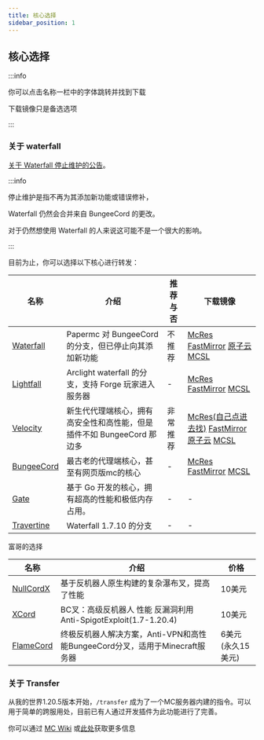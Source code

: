 ```yaml
---
title: 核心选择
sidebar_position: 1
---
```


## 核心选择

:::info

你可以点击名称一栏中的字体跳转并找到下载

下载镜像只是备选选项

:::

### 关于 waterfall

[关于 Waterfall 停止维护的公告](https://forums.papermc.io/threads/announcing-the-end-of-life-of-waterfall.1088/)。

:::info

停止维护是指不再为其添加新功能或错误修补，

Waterfall 仍然会合并来自 BungeeCord 的更改。

对于仍然想使用 Waterfall 的人来说这可能不是一个很大的影响。

:::

目前为止，你可以选择以下核心进行转发：

<!--markdownlint-disable line-length-->

| 名称                                                        | 介绍                                      | 推荐与否 | 下载镜像                                                                                                                                                                                                                         |
|-----------------------------------------------------------|-----------------------------------------|------|------------------------------------------------------------------------------------------------------------------------------------------------------------------------------------------------------------------------------|
| [Waterfall](https://papermc.io/software/waterfall)        | Papermc 对 BungeeCord 的分支，但已停止向其添加新功能    | 不推荐  | [McRes](https://mcres.cn/downloads/waterfall.html) [FastMirror](https://www.fastmirror.net/#/download/Waterfall) [原子云](https://res.nullatom.com/Minecraft/Server/Waterfall/) [MCSL](https://sync.mcsl.com.cn/core/Waterfall) |
| [Lightfall](https://github.com/ArclightPowered/lightfall) | Arclight waterfall 的分支，支持 Forge 玩家进入服务器    | -    | [McRes](https://dev.mcres.cn/job/Lightfall/lastBuild/) [FastMirror](https://www.fastmirror.net/#/download/lightfall) [MCSL](https://sync.mcsl.com.cn/core/Lightfall)                                                         |
| [Velocity](https://papermc.io/software/velocity)          | 新生代代理端核心，拥有高安全性和高性能，但是插件不如 BungeeCord 那边多 | 非常推荐 | [McRes(自己点进去找)](https://mcres.cn/) [FastMirror](https://www.fastmirror.net/#/download/Velocity) [原子云](https://res.nullatom.com/Minecraft/Server/Velocity/) [MCSL](https://sync.mcsl.com.cn/core/Velocity)                    |
| [BungeeCord](https://github.com/SpigotMC/BungeeCord)      | 最古老的代理端核心，甚至有网页版mc的核心                   | -    | [McRes](https://repo.wdsj.io/repository/Bungeecord/BungeeCord.jar) [FastMirror](https://www.fastmirror.net/#/download/BungeeCord) [MCSL](https://sync.mcsl.com.cn/core/BungeeCord)                                           |
| [Gate](https://gate.minekube.com/)                        | 基于 Go 开发的核心，拥有超高的性能和极低内存占用。               | -    | -                                                                                                                                                                                                                            |
| [Travertine](https://github.com/PaperMC/Travertine)       | Waterfall 1.7.10 的分支                    | -    | -                                                                                                                                                                                                                            |

富哥的选择

| 名称                                                                               | 介绍                                                  | 价格          |
|----------------------------------------------------------------------------------|-----------------------------------------------------|-------------|
| [NullCordX](https://polymart.org/resource/nullcordx.1476/updates)                | 基于反机器人原生构建的复杂瀑布叉，提高了性能                              | 10美元        |
| [XCord](https://builtbybit.com/resources/xcord-high-performance-anti-bot.16843/) | BC叉：高级反机器人  性能 反漏洞利用 Anti-SpigotExploit(1.7-1.20.4) | 10美元        |
| [FlameCord](https://www.flamecord.com/)                                          | 终极反机器人解决方案，Anti-VPN和高性能BungeeCord分叉，适用于Minecraft服务器 | 6美元(永久15美元) |

<!--markdownlint-enable line-length-->

### 关于 Transfer

从我的世界1.20.5版本开始，`/transfer` 成为了一个MC服务器内建的指令。可以用于简单的跨服用处，目前已有人通过开发插件为此功能进行了完善。

你可以通过 [MC Wiki](https://zh.minecraft.wiki/w/%E5%91%BD%E4%BB%A4/transfer?variant=zh-cn) 或[此处]()获取更多信息
